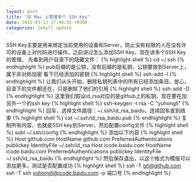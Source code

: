 ```yaml
---
layout: post
title: "在 Mac 上管理多个 SSH Key"
date: 2016-03-13 17:49:55 +0200
categories: jekyll update
---
```

SSH Key主要是用来绑定当前使用的设备和Server，防止没有权限的人在没有许可的设备上对代码进行操作。之前讲过怎么添加SSH Key，现在讲多个SSH Key的管理。
先看到用户目录下的隐藏文件：
{% highlight shell %}
cd ~/.ssh
{% endhighlight %}
pub后缀的是公钥，没有后缀的是私钥，公钥要放到Server上，属于非对称加密
看下已经添加的密钥
{% highlight shell %}
ssh-add -l
{% endhighlight %}
让我们从头开始，删除私钥列表中的所有已经添加条目。放心，目录下的文件都还在，只是删除了他们的引用
{% highlight shell %}
ssh-add -D
{% endhighlight %}
这里我们假设id_rsa对应的是github上的私钥，现在要在加另外一个的ssh key
{% highlight shell %}
ssh-keygen -t rsa -C "yuhongli"
{% endhighlight %}
回车，选择文件路径：~/.ssh/id_rsa_baidu，连续回车直到结束
{% highlight shell %}
cat ~/.ssh/id_rsa_baidu.pub
{% endhighlight %}
复制所有内容，也就是SSH key到Server，然后配置config文件
{% highlight shell %}
subl ~/.ssh/config
{% endhighlight %}
添加以下内容
{% highlight shell %}
Host github.com
    HostName github.com
    PreferredAuthentications publickey
    IdentityFile ~/.ssh/id_rsa
Host icode.baidu.com
    HostName icode.baidu.com
    PreferredAuthentications publickey
    IdentityFile ~/.ssh/id_rsa_baidu
{% endhighlight %}
然后保存退出，以这个格式为模版可以添加更多。测试是否配置成功
{% highlight shell %}
ssh -T git@github.com
ssh -T ssh yuhongli@icode.baidu.com -p 端口号
{% endhighlight %}


